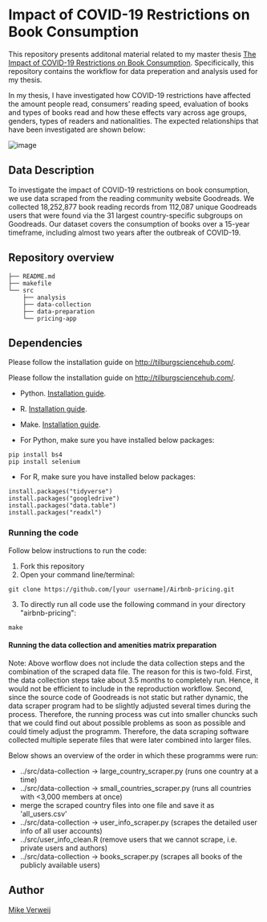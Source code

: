 # Impact of COVID-19 Restrictions on Book Consumption
This repository presents additonal material related to my master thesis [The Impact of COVID-19 Restrictions on Book Consumption](https://github.com/Mikeverweij96/Influence-of-COVID-19-on-Bookreading-behaviour/blob/48ec56e474920f0f5635807bd9ae9926960f8fc2/Verweij%20(2022).pdf). Specificically, this repository contains the workflow for data preperation and analysis used for my thesis. 

In my thesis, I have investigated how COVID-19 restrictions have affected the amount people read, consumers’ reading speed, evaluation of books and types of books read and how these effects vary across age groups, genders, types of readers and nationalities. The expected relationships that have been investigated are shown below:

![image](https://user-images.githubusercontent.com/90783740/172004153-8f8bd9f6-b5d4-46be-b173-8e4a027c8ce9.png)

## Data Description
To investigate the impact of COVID-19 restrictions on book consumption, we use data scraped from the reading community website Goodreads. We collected 18,252,877 book reading records from 112,087 unique Goodreads users that were found via the 31 largest country-specific subgroups on Goodreads. Our dataset covers the consumption of books over a 15-year timeframe, including almost two years after the outbreak of COVID-19. 


## Repository overview

```
├── README.md
├── makefile
└── src
    ├── analysis
    ├── data-collection
    ├── data-preparation
    └── pricing-app
```

## Dependencies
Please follow the installation guide on http://tilburgsciencehub.com/.

Please follow the installation guide on http://tilburgsciencehub.com/.

- Python. [Installation guide](https://tilburgsciencehub.com/building-blocks/configure-your-computer/statistics-and-computation/python/).
- R. [Installation guide](https://tilburgsciencehub.com/building-blocks/configure-your-computer/statistics-and-computation/r/).
- Make. [Installation guide](https://tilburgsciencehub.com/building-blocks/configure-your-computer/automation-and-workflows/make/).

- For Python, make sure you have installed below packages:
```
pip install bs4
pip install selenium
```

- For R, make sure you have installed below packages:
```
install.packages("tidyverse")
install.packages("googledrive")
install.packages("data.table")
install.packages("readxl")
```

### Running the code
Follow below instructions to run the code:
1. Fork this repository
2. Open your command line/terminal:

```
git clone https://github.com/[your username]/Airbnb-pricing.git
```
3. To directly run all code use the following command in your directory "airbnb-pricing":

```
make
```

#### Running the data collection and amenities matrix preparation
Note: Above worflow does not include the data collection steps and the combination of the scraped data file. The reason for this is two-fold. First, the data collection steps take about 3.5 months to completely run. Hence, it would not be efficient to include in the reproduction workflow. Second, since the source code of Goodreads is not static but rather dynamic, the data scraper program had to be slightly adjusted several times during the process. Therefore, the running process was cut into smaller chuncks such that we could find out about possible problems as soon as possible and could timely adjust the programm. Therefore, the data scraping software collected multiple seperate files that were later combined into larger files. 

Below shows an overview of the order in which these programms were run:
- ../src/data-collection -> large_country_scraper.py (runs one country at a  time)
- ../src/data-collection -> small_countries_scraper.py (runs all countries with <3,000 members at once)
- merge the scraped country files into one file and save it as 'all_users.csv'
- ../src/data-collection -> user_info_scraper.py (scrapes the detailed user info of all user accounts)
- ../src/user_info_clean.R (remove users that we cannot scrape, i.e. private users and authors)
- ../src/data-collection -> books_scraper.py (scrapes all books of the publicly available users)


## Author

[Mike Verweij](https://github.com/Mikeverweij96)
